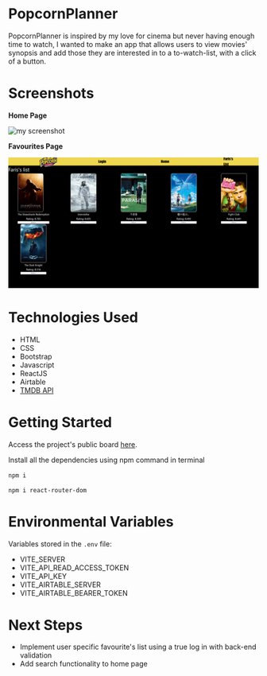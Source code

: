 # PopcornPlanner

PopcornPlanner is inspired by my love for cinema but never having enough time to watch, I wanted to make an app that allows users to view movies' synopsis and add those they are interested in to a to-watch-list, with a click of a button.

# Screenshots

**Home Page**

![my screenshot](PopcornPlanner/public/homepage.gif)

**Favourites Page**

![my screenshot](PopcornPlanner/public/screenshot_pp2.png)

# Technologies Used

- HTML
- CSS
- Bootstrap
- Javascript
- ReactJS
- Airtable
- [TMDB API](https://www.themoviedb.org/settings/api)

# Getting Started

Access the project's public board [here](https://github.com/users/faris-wong/projects/1/views/1).

Install all the dependencies using npm command in terminal

```
npm i
```

```
npm i react-router-dom
```

# Environmental Variables

Variables stored in the `.env` file:

- VITE_SERVER
- VITE_API_READ_ACCESS_TOKEN
- VITE_API_KEY
- VITE_AIRTABLE_SERVER
- VITE_AIRTABLE_BEARER_TOKEN

# Next Steps

- Implement user specific favourite's list using a true log in with back-end validation
- Add search functionality to home page
